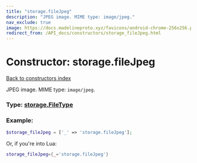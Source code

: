 ```yaml
---
title: "storage.fileJpeg"
description: "JPEG image. MIME type: image/jpeg."
nav_exclude: true
image: https://docs.madelineproto.xyz/favicons/android-chrome-256x256.png
redirect_from: /API_docs/constructors/storage_fileJpeg.html
---
```

# Constructor: storage.fileJpeg  
[Back to constructors index](index.md)



JPEG image. MIME type: `image/jpeg`.




### Type: [storage.FileType](../types/storage.FileType.md)


### Example:

```php
$storage_fileJpeg = ['_' => 'storage.fileJpeg'];
```  


Or, if you're into Lua:

```lua
storage_fileJpeg={_='storage.fileJpeg'}

```


